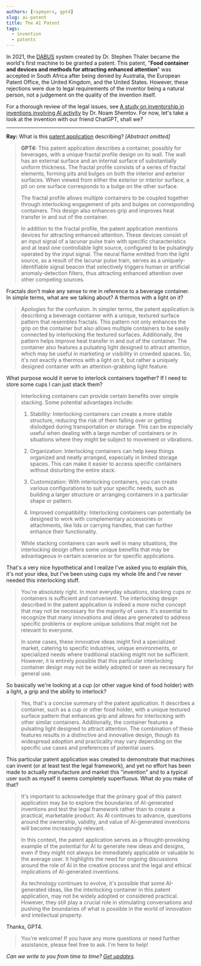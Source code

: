 ```yaml
---
authors: [raymyers, gpt4]
slug: ai-patent
title: The AI Patent
tags:
  - invention
  - patents
---
```


In 2021, the [DABUS](https://en.wikipedia.org/wiki/DABUS) system created by Dr. Stephen Thaler became the world's first machine to be granted a patent. This patent, "**Food container and devices and methods for attracting enhanced attention**" was accepted in South Africa after being denied by Australia, the European Patent Office, the United Kingdom, and the United States. However, these rejections were due to legal requirements of the inventor being a natural person, not a judgement on the quality of the invention itself.

For a thorough review of the legal issues, see [A study on inventorship
in inventions involving AI activity](http://documents.epo.org/projects/babylon/eponet.nsf/0/3918F57B010A3540C125841900280653/$File/Concept_of_Inventorship_in_Inventions_involving_AI_Activity_en.pdf) by Dr. Noam Shemtov. For now, let's take a look at the invention with our friend ChatGPT, shall we?

---
**Ray:** What is this [patent application](https://patents.google.com/patent/WO2020079499A1/en) describing? *[Abstract omitted]*



> **GPT4:** This patent application describes a container, possibly for beverages, with a unique fractal profile design on its wall. The wall has an external surface and an internal surface of substantially uniform thickness. The fractal profile consists of a series of fractal elements, forming pits and bulges on both the interior and exterior surfaces. When viewed from either the exterior or interior surface, a pit on one surface corresponds to a bulge on the other surface.
>
>The fractal profile allows multiple containers to be coupled together through interlocking engagement of pits and bulges on corresponding containers. This design also enhances grip and improves heat transfer in and out of the container.
>
>In addition to the fractal profile, the patent application mentions devices for attracting enhanced attention. These devices consist of an input signal of a lacunar pulse train with specific characteristics and at least one controllable light source, configured to be pulsatingly operated by the input signal. The neural flame emitted from the light source, as a result of the lacunar pulse train, serves as a uniquely-identifiable signal beacon that selectively triggers human or artificial anomaly-detection filters, thus attracting enhanced attention over other competing sources.

Fractals don't make any sense to me in reference to a beverage container. In simple terms, what are we talking about? A thermos with a light on it?

> Apologies for the confusion. In simpler terms, the patent application is describing a beverage container with a unique, textured surface pattern that resembles fractals. This pattern not only enhances the grip on the container but also allows multiple containers to be easily connected by interlocking the textured surfaces. Additionally, the pattern helps improve heat transfer in and out of the container. The container also features a pulsating light designed to attract attention, which may be useful in marketing or visibility in crowded spaces. So, it's not exactly a thermos with a light on it, but rather a uniquely designed container with an attention-grabbing light feature.

What purpose would it serve to interlock containers together? If I need to store some cups I can just stack them?


> Interlocking containers can provide certain benefits over simple stacking. Some potential advantages include:
>
> 1. Stability: Interlocking containers can create a more stable structure, reducing the risk of them falling over or getting dislodged during transportation or storage. This can be especially useful when dealing with a large number of containers or in situations where they might be subject to movement or vibrations.
>
> 2. Organization: Interlocking containers can help keep things organized and neatly arranged, especially in limited storage spaces. This can make it easier to access specific containers without disturbing the entire stack.
>
> 3. Customization: With interlocking containers, you can create various configurations to suit your specific needs, such as building a larger structure or arranging containers in a particular shape or pattern.
>
> 4. Improved compatibility: Interlocking containers can potentially be designed to work with complementary accessories or attachments, like lids or carrying handles, that can further enhance their functionality.
>
> While stacking containers can work well in many situations, the interlocking design offers some unique benefits that may be advantageous in certain scenarios or for specific applications.

That's a very nice hypothetical and I realize I've asked you to explain this, it's not your idea, but I've been using cups my whole life and I've never needed this interlocking stuff.

>You're absolutely right. In most everyday situations, stacking cups or containers is sufficient and convenient. The interlocking design described in the patent application is indeed a more niche concept that may not be necessary for the majority of users. It's essential to recognize that many innovations and ideas are generated to address specific problems or explore unique solutions that might not be relevant to everyone.
>
>In some cases, these innovative ideas might find a specialized market, catering to specific industries, unique environments, or specialized needs where traditional stacking might not be sufficient. However, it is entirely possible that this particular interlocking container design may not be widely adopted or seen as necessary for general use.

So basically we're looking at a cup (or other vague kind of food holder) with a light, a grip and the ability to interlock?

>Yes, that's a concise summary of the patent application. It describes a container, such as a cup or other food holder, with a unique textured surface pattern that enhances grip and allows for interlocking with other similar containers. Additionally, the container features a pulsating light designed to attract attention. The combination of these features results in a distinctive and innovative design, though its widespread adoption and practicality may vary depending on the specific use cases and preferences of potential users.

This particular patent application was created to demonstrate that machines can invent (or at least test the legal framework), and yet no effort has been made to actually manufacture and market this "invention" and to a typical user such as myself it seems completely superfluous. What do you make of that?

> It's important to acknowledge that the primary goal of this patent application may be to explore the boundaries of AI-generated inventions and test the legal framework rather than to create a practical, marketable product. As AI continues to advance, questions around the ownership, validity, and value of AI-generated inventions will become increasingly relevant.
>
> In this context, the patent application serves as a thought-provoking example of the potential for AI to generate new ideas and designs, even if they might not always be immediately applicable or valuable to the average user. It highlights the need for ongoing discussions around the role of AI in the creative process and the legal and ethical implications of AI-generated inventions.
>
> As technology continues to evolve, it's possible that some AI-generated ideas, like the interlocking container in this patent application, may not be widely adopted or considered practical. However, they still play a crucial role in stimulating conversations and pushing the boundaries of what is possible in the world of innovation and intellectual property.

Thanks, GPT4.

> You're welcome! If you have any more questions or need further assistance, please feel free to ask. I'm here to help!

*Can we write to you from time to time? [Get updates](/#get-updates).*